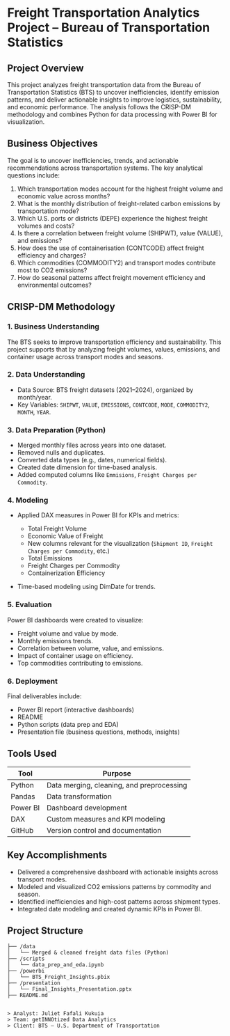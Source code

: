 # Freight Transportation Analytics Project – Bureau of Transportation Statistics

## Project Overview

This project analyzes freight transportation data from the Bureau of Transportation Statistics (BTS) to uncover inefficiencies, identify emission patterns, and deliver actionable insights to improve logistics, sustainability, and economic performance. The analysis follows the CRISP-DM methodology and combines Python for data processing with Power BI for visualization.

## Business Objectives

The goal is to uncover inefficiencies, trends, and actionable recommendations across transportation systems. The key analytical questions include:

1. Which transportation modes account for the highest freight volume and economic value across months?
2. What is the monthly distribution of freight-related carbon emissions by transportation mode?
3. Which U.S. ports or districts (DEPE) experience the highest freight volumes and costs?
4. Is there a correlation between freight volume (SHIPWT), value (VALUE), and emissions?
5. How does the use of containerisation (CONTCODE) affect freight efficiency and charges?
6. Which commodities (COMMODITY2) and transport modes contribute most to CO2 emissions?
7. How do seasonal patterns affect freight movement efficiency and environmental outcomes?


## CRISP-DM Methodology

### 1. Business Understanding

The BTS seeks to improve transportation efficiency and sustainability. This project supports that by analyzing freight volumes, values, emissions, and container usage across transport modes and seasons.

### 2. Data Understanding

* Data Source: BTS freight datasets (2021–2024), organized by month/year.
* Key Variables: `SHIPWT`, `VALUE`, `EMISSIONS`, `CONTCODE`, `MODE`, `COMMODITY2`, `MONTH`, `YEAR`.

### 3. Data Preparation (Python)

* Merged monthly files across years into one dataset.
* Removed nulls and duplicates.
* Converted data types (e.g., dates, numerical fields).
* Created date dimension for time-based analysis.
* Added computed columns like `Emmisions`, `Freight Charges per Commodity`.

### 4. Modeling

* Applied DAX measures in Power BI for KPIs and metrics:

  * Total Freight Volume
  * Economic Value of Freight
  * New columns relevant for the visualization (`Shipment ID`, `Freight Charges per Commodity`, etc.)
  * Total Emissions
  * Freight Charges per Commodity
  * Containerization Efficiency
* Time-based modeling using DimDate for trends.

### 5. Evaluation

Power BI dashboards were created to visualize:

* Freight volume and value by mode.
* Monthly emissions trends.
* Correlation between volume, value, and emissions.
* Impact of container usage on efficiency.
* Top commodities contributing to emissions.

### 6. Deployment

Final deliverables include:

* Power BI report (interactive dashboards)
* README
* Python scripts (data prep and EDA)
* Presentation file (business questions, methods, insights)

## Tools Used

| Tool     | Purpose                                   |
| -------- | ----------------------------------------- |
| Python   | Data merging, cleaning, and preprocessing |
| Pandas   | Data transformation                       |
| Power BI | Dashboard development                     |
| DAX      | Custom measures and KPI modeling          |
| GitHub   | Version control and documentation         |

## Key Accomplishments

* Delivered a comprehensive dashboard with actionable insights across transport modes.
* Modeled and visualized CO2 emissions patterns by commodity and season.
* Identified inefficiencies and high-cost patterns across shipment types.
* Integrated date modeling and created dynamic KPIs in Power BI.

## Project Structure

```
├── /data
│   └── Merged & cleaned freight data files (Python)
├── /scripts
│   └── data_prep_and_eda.ipynb
├── /powerbi
│   └── BTS_Freight_Insights.pbix
├── /presentation
│   └── Final_Insights_Presentation.pptx
├── README.md


> Analyst: Juliet Fafali Kukuia
> Team: getINNOtized Data Analytics  
> Client: BTS – U.S. Department of Transportation
